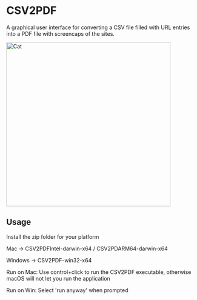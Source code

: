 # CSV2PDF


A graphical user interface for converting a CSV file filled with URL entries into a PDF file with screencaps of the sites.

<img width="433" alt="Cat" src="https://github.com/SerratoA/CSV2PDF/assets/78953056/8e5ee266-b744-4d79-84b5-a11b0f5576cb">



## Usage

Install the zip folder for your platform

Mac -> CSV2PDFIntel-darwin-x64 / CSV2PDARM64-darwin-x64

Windows -> CSV2PDF-win32-x64


Run on Mac: 
Use control+click to run the CSV2PDF executable, otherwise macOS will not let you run the application

Run on Win: 
Select 'run anyway' when prompted

